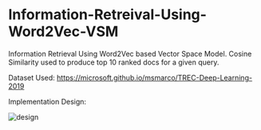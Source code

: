 # Information-Retreival-Using-Word2Vec-VSM
Information Retrieval Using Word2Vec based Vector Space Model.
Cosine Similarity used to produce top 10 ranked docs for a given query.

Dataset Used: https://microsoft.github.io/msmarco/TREC-Deep-Learning-2019

Implementation Design: 


![design](https://user-images.githubusercontent.com/55040997/167243127-5990c29a-fc83-488f-a154-84631769f5fb.png)
